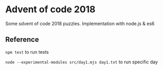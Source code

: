 # Advent of code 2018

Some sdvent of code 2018 puzzles. Implementation with node.js & es6

## Reference

```npm test``` to run tests

```node --experimental-modules src/day1.mjs day1.txt``` to run specific day